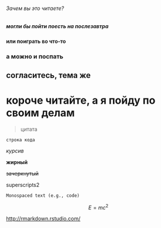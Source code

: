 ###### Зачем вы это читаете? ######
##### могли бы пойти поесть на послезавтра #####
#### или поиграть во что-то ####
### а можно и поспать ###
## согласитесь, тема же ##
# короче читайте, а я пойду по своим делам #
> цитата

`строка кода`

*курсив*

**жирный**

~~зачеркнутый~~

superscripts2

``Monospaced text (e.g., code)``

$$ E=mc^2 $$

http://rmarkdown.rstudio.com/
